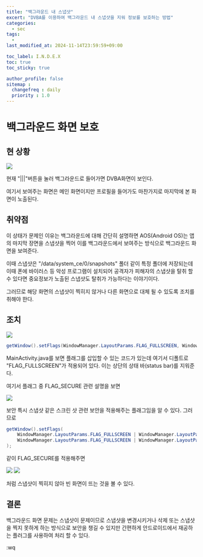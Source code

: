 ```yaml
---
title: "백그라운드 내 스냅샷"
excert: "DVBA를 이용하여 백그라운드 내 스냅샷을 지워 정보를 보호하는 방법"
categories:
  - sec
tags:
  - 
last_modified_at: 2024-11-14T23:59:59+09:00

toc_label: I.N.D.E.X
toc: true
toc_sticky: true

author_profile: false
sitemap :
  changefreq : daily
  priority : 1.0
---
```


# 백그라운드 화면 보호

## 현 상황

<img src="/assets/images/back_snapshot/1_before_phone_screenshot.png"/>

현재 "|||"버튼을 눌러 백그라운드로 들어가면 DVBA화면이 보인다.

여기서 보여주는 화면은 메인 화면이지만 프로필을 들어가도 마찬가지로 마지막에 본 화면이 노출된다.

## 취약점

이 상태가 문제인 이유는 백그라운드에 대해 간단히 설명하면 AOS(Android OS)는 앱의 마지막 장면을 스냅샷을 찍어 이를 백그라운드에서 보여주는 방식으로 백그라운드 화면을 보여준다.

이때 스냅샷은 "/data/system_ce/0/snapshots" 폴더 같이 특정 폴더에 저장되는데 이때 폰에 바이러스 등 악성 프로그램이 설치되어 공격자가 피해자의 스냅샷을 탈취 할 수 있다면 중요정보가 노출뒨 스냅샷도 탈취가 가능하다는 이야기이다.

그러므로 해당 화면의 스냅샷이 찍히지 않거나 다른 화면으로 대체 될 수 있도록 조치를 취해야 한다.

## 조치
<img src="/assets/images/back_snapshot/2_before_backscreen.png">

``` java
getWindow().setFlags(WindowManager.LayoutParams.FLAG_FULLSCREEN, WindowManager.LayoutParams.FLAG_FULLSCREEN);
```

MainActivity.java를 보면 플래그를 삽입할 수 있는 코드가 있는데 여기서 디폴트로 "FLAG_FULLSCREEN"가 적용되어 있다. 이는 상단의 상태 바(status bar)를 지워준다.

여기서 플래그 중 FLAG_SECURE 관련 설명을 보면

<img src="/assets/images/back_snapshot/3_FLAG_SECURE.png">

보안 특시 스냅샷 같은 스크린 샷 관련 보안을 적용해주는 플래그임을 알 수 있다.
그러므로

``` java
getWindow().setFlags(
    WindowManager.LayoutParams.FLAG_FULLSCREEN | WindowManager.LayoutParams.FLAG_SECURE,
    WindowManager.LayoutParams.FLAG_FULLSCREEN | WindowManager.LayoutParams.FLAG_SECURE
);
```

같이 FLAG_SECURE를 적용해주면

<img src="/assets/images/back_snapshot/4_after_backscreen.png">

<img src="/assets/images/back_snapshot/5_after_phone_screenshot.png">

처럼 스냅샷이 찍히지 않아 빈 화면이 뜨는 것을 볼 수 있다.

## 결론

백그라운드 화면 문제는 스냅샷이 문제이므로 스냅샷을 변경시키거나 삭제 또는 스냅샷을 찍지 못하게 하는 방식으로 보안을 챙길 수 있지만 간편하게 안드로이드에서 재공하는 플러그를 사용하여 처리 할 수 있다.

:wq